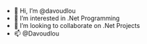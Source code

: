 - 👋 Hi, I’m @davoudlou
- 👀 I’m interested in .Net Programming
- 💞️ I’m looking to collaborate on .Net Projects
- 📫 @Davoudlou

<!---
davoudlou/davoudlou is a ✨ special ✨ repository because its `README.md` (this file) appears on your GitHub profile.
You can click the Preview link to take a look at your changes.
--->
